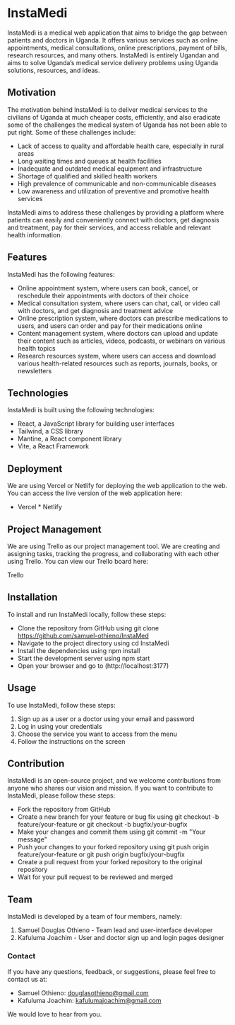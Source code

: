 # InstaMedi
InstaMedi is a medical web application that aims to bridge the gap between patients and doctors in Uganda. It offers various services such as online appointments, medical consultations, online prescriptions, payment of bills, research resources, and many others. InstaMedi is entirely Ugandan and aims to solve Uganda’s medical service delivery problems using Uganda solutions, resources, and ideas.

## Motivation
The motivation behind InstaMedi is to deliver medical services to the civilians of Uganda at much cheaper costs, efficiently, and also eradicate some of the challenges the medical system of Uganda has not been able to put right. Some of these challenges include:

- Lack of access to quality and affordable health care, especially in rural areas
- Long waiting times and queues at health facilities
- Inadequate and outdated medical equipment and infrastructure
- Shortage of qualified and skilled health workers
- High prevalence of communicable and non-communicable diseases
- Low awareness and utilization of preventive and promotive health services

InstaMedi aims to address these challenges by providing a platform where patients can easily and conveniently connect with doctors, get diagnosis and treatment, pay for their services, and access reliable and relevant health information.

## Features
InstaMedi has the following features:
- Online appointment system, where users can book, cancel, or reschedule their appointments with doctors of their choice
- Medical consultation system, where users can chat, call, or video call with doctors, and get diagnosis and treatment advice
- Online prescription system, where doctors can prescribe medications to users, and users can order and pay for their medications online
- Content management system, where doctors can upload and update their content such as articles, videos, podcasts, or webinars on various health topics
- Research resources system, where users can access and download various health-related resources such as reports, journals, books, or newsletters


## Technologies
InstaMedi is built using the following technologies:
* React, a JavaScript library for building user interfaces
* Tailwind, a CSS library
* Mantine, a React component library 
* Vite, a React Framework

## Deployment
We are using Vercel or Netlify for deploying the web application to the web. You can access the live version of the web application here:

* Vercel * Netlify

## Project Management
We are using Trello as our project management tool. We are creating and assigning tasks, tracking the progress, and collaborating with each other using Trello. You can view our Trello board here:

Trello

## Installation
To install and run InstaMedi locally, follow these steps:
- Clone the repository from GitHub using git clone https://github.com/samuel-othieno/InstaMed
- Navigate to the project directory using cd InstaMedi
- Install the dependencies using npm install
- Start the development server using npm start
- Open your browser and go to (http://localhost:3177)

## Usage
To use InstaMedi, follow these steps:

1. Sign up as a user or a doctor using your email and password
2. Log in using your credentials
3. Choose the service you want to access from the menu
4. Follow the instructions on the screen

## Contribution
InstaMedi is an open-source project, and we welcome contributions from anyone who shares our vision and mission. If you want to contribute to InstaMedi, please follow these steps:
- Fork the repository from GitHub
- Create a new branch for your feature or bug fix using git checkout -b feature/your-feature or git checkout -b bugfix/your-bugfix
- Make your changes and commit them using git commit -m "Your message"
- Push your changes to your forked repository using git push origin feature/your-feature or git push origin bugfix/your-bugfix
- Create a pull request from your forked repository to the original repository
- Wait for your pull request to be reviewed and merged


## Team
InstaMedi is developed by a team of four members, namely:

1. Samuel Douglas Othieno - Team lead and user-interface developer
2. Kafuluma Joachim - User and doctor sign up and login pages designer

### Contact
If you have any questions, feedback, or suggestions, please feel free to contact us at: 
* Samuel Othieno: douglasothieno@gmail.com
* Kafuluma Joachim: kafulumajoachim@gmail.com

We would love to hear from you.
